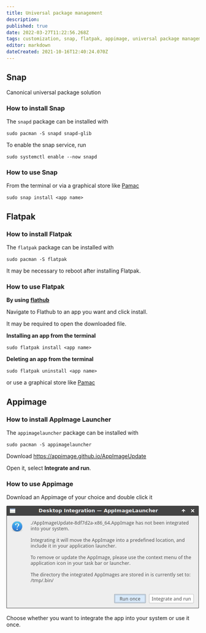 ```yaml
---
title: Universal package management
description: 
published: true
date: 2022-03-27T11:22:56.268Z
tags: customization, snap, flatpak, appimage, universal package management
editor: markdown
dateCreated: 2021-10-16T12:40:24.070Z
---
```


## Snap

Canonical universal package solution

### How to install Snap

The `snapd` package can be installed with
```
sudo pacman -S snapd snapd-glib
```

To enable the snap service, run
```
sudo systemctl enable --now snapd
```

### How to use Snap

From the terminal or via a graphical store like [Pamac](/en/howto/pamac)

```
sudo snap install <app name>
```

## Flatpak

### How to install Flatpak
The `flatpak` package can be installed with
```
sudo pacman -S flatpak
```
It may be necessary to reboot after installing Flatpak.

### How to use Flatpak

**By using** [**flathub**](https://flathub.org)

Navigate to Flathub to an app you want and click install.

It may be required to open the downloaded file.

**Installing an app from the terminal**

```plaintext
sudo flatpak install <app name>
```

**Deleting an app from the terminal**

```plaintext
sudo flatpak uninstall <app name>
```

or use a graphical store like [Pamac](/en/howto/pamac)

## Appimage

### How to install AppImage Launcher

The `appimagelauncher` package can be installed with

```plaintext
sudo pacman -S appimagelauncher
```

Download https://appimage.github.io/AppImageUpdate

Open it, select **Integrate and run**.

### How to use Appimage

Download an Appimage of your choice and double click it

![](/screenshot.png)

Choose whether you want to integrate the app into your system or use it once.
